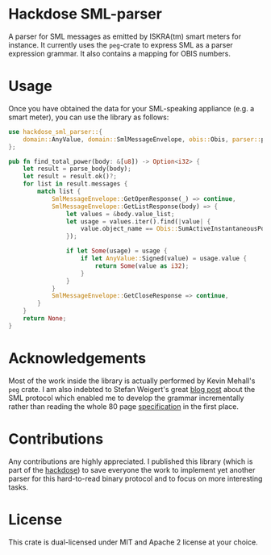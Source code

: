 # Hackdose SML-parser

A parser for SML messages as emitted by ISKRA(tm) smart meters for instance.
It currently uses the `peg`-crate to express SML as a parser expression grammar.
It also contains a mapping for OBIS numbers.

# Usage

Once you have obtained the data for your SML-speaking appliance (e.g. a smart meter), you can use the library as follows:

```rust
use hackdose_sml_parser::{
    domain::AnyValue, domain::SmlMessageEnvelope, obis::Obis, parser::parse_body,
};

pub fn find_total_power(body: &[u8]) -> Option<i32> {
    let result = parse_body(body);
    let result = result.ok()?;
    for list in result.messages {
        match list {
            SmlMessageEnvelope::GetOpenResponse(_) => continue,
            SmlMessageEnvelope::GetListResponse(body) => {
                let values = &body.value_list;
                let usage = values.iter().find(|value| {
                    value.object_name == Obis::SumActiveInstantaneousPower.obis_number()
                });

                if let Some(usage) = usage {
                    if let AnyValue::Signed(value) = usage.value {
                        return Some(value as i32);
                    }
                }
            }
            SmlMessageEnvelope::GetCloseResponse => continue,
        }
    }
    return None;
}
```

# Acknowledgements

Most of the work inside the library is actually performed by Kevin Mehall's `peg` crate.
I am also indebted to Stefan Weigert's great [blog post](http://www.stefan-weigert.de/php_loader/sml.php)
about the SML protocol which enabled me to develop the grammar incrementally rather than reading
the whole 80 page [specification](https://www.bsi.bund.de/SharedDocs/Downloads/DE/BSI/Publikationen/TechnischeRichtlinien/TR03109/TR-03109-1_Anlage_Feinspezifikation_Drahtgebundene_LMN-Schnittstelle_Teilb.pdf?__blob=publicationFile) in the first place.

# Contributions

Any contributions are highly appreciated. I published this library (which is part of the
[hackdose](https://github.com/torfmaster/hackdose-server)) to save everyone the work to implement yet another parser for this hard-to-read binary protocol
and to focus on more interesting tasks.

# License

This crate is dual-licensed under MIT and Apache 2 license at your choice.
